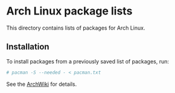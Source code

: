 # Arch Linux package lists
This directory contains lists of packages for Arch Linux.

## Installation
To install packages from a previously saved list of packages, run:
```sh
# pacman -S --needed - < pacman.txt
```
See the [ArchWiki](https://wiki.archlinux.org/index.php/Pacman/Tips_and_tricks#Install_packages_from_a_list) for details.
